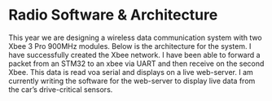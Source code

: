 # Radio Software & Architecture

This year we are designing a wireless data communication system with two Xbee 3 Pro 900MHz modules. Below is the architecture for the system. I have successfully created the Xbee network. I have been able to forward a packet from an STM32 to an xbee via UART and then receive on the second Xbee. This data is read voa serial and displays on a live web-server. I am currently writing the software for 
the web-server to display live data from the car’s drive-critical sensors.